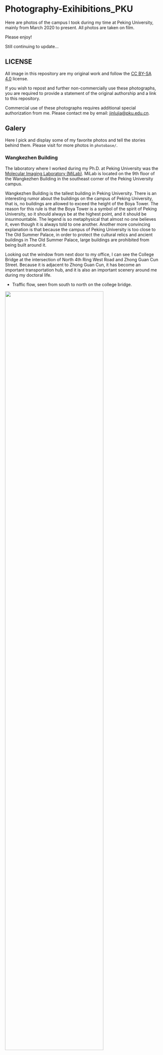# Photography-Exihibitions_PKU
Here are photos of the campus I took during my time at Peking University, mainly from March 2020 to present. All photos are taken on film.
 
Please enjoy!

Still continuing to update...

## LICENSE
All image in this repository are my original work and follow the [CC BY-SA 4.0](https://creativecommons.org/licenses/by-sa/4.0/legalcode) license.

If you wish to repost and further non-commercially use these photographs, you are required to provide a statement of the original authorship and a link to this repository.

Commercial use of these photographs requires additional special authorization from me. Please contact me by email: jinlujia@pku.edu.cn.

## Galery
Here I pick and display some of my favorite photos and tell the stories behind them. Please visit for more photos in `photobase/`.

### Wangkezhen Building
The laboratory where I worked during my Ph.D. at Peking University was the [Molecular Imaging Laboratory (MiLab)](http://www.milab.wiki/). MiLab is located on the 9th floor of the Wangkezhen Building in the southeast corner of the Peking University campus.

Wangkezhen Building is the tallest building in Peking University. There is an interesting rumor about the buildings on the campus of Peking University, that is, no buildings are allowed to exceed the height of the Boya Tower. The reason for this rule is that the Boya Tower is a symbol of the spirit of Peking University, so it should always be at the highest point, and it should be insurmountable. The legend is so metaphysical that almost no one believes it, even though it is always told to one another. Another more convincing explanation is that because the campus of Peking University is too close to The Old Summer Palace, in order to protect the cultural relics and ancient buildings in The Old Summer Palace, large buildings are prohibited from being built around it.

Looking out the window from next door to my office, I can see the College Bridge at the intersection of North 4th Ring West Road and Zhong Guan Cun Street. Because it is adjacent to Zhong Guan Cun, it has become an important transportation hub, and it is also an important scenery around me during my doctoral life.

- Traffic flow, seen from south to north on the college bridge.

<img src="./photobase/2020.03-04_Canon-AE1p_FD50mm-F1.4_Kodak-Potra-400/20210710-000003.jpg" width="80%"> 

- Wangkezhen Building, viewed from the College Bridge.

<img src="./photobase/2020.03-04_Canon-AE1p_FD50mm-F1.4_Kodak-Potra-400/20210710-000005.jpg" width="50%"> 

- Wangkezhen Building, viewed from the overpass across the street in Zhong Guan Cun.

<img src="./photobase/2020.03-04_Canon-AE1p_FD50mm-F1.4_Kodak-Potra-400/20210710-000037.jpg" width="80%"> 

### May Fourth Stadium
May 4th is a day of great significance to China. In the important political movement that took place on this day in 1919, the students of Peking University played a leading role. It is for this reason that the stadium named after the May Fourth Movement is of extraordinary significance in Peking University as a unique role.

For me, this is where I used to exercise regularly during my undergraduate years. I have taken Shaolin Stick and Badminton classes, both of which are taught at the May Fourth Stadium. Since my postgraduate studies, I have changed the location of my exercise to Khoo Teck Puat Gymnasium, which is more suitable for targeted exercise.

Nevertheless, for several years after that, whenever I set foot on the May Fourth Stadium, time seems to return to the time when I was an undergraduate student in an instant. Seeing the youth playing in the stadium, I realize that I will not stay young forever, but in this stadium, there will always be people who are young. The familiar and nostalgic feeling of youth brought to me by the May Fourth Stadium is an eternal gift for me.

- Youths play volleyball at the May Fourth Stadium.

<img src="./photobase/2020.03-04_Canon-AE1p_FD50mm-F1.4_Kodak-Potra-400/20210710-000046.jpg" width="80%"> 

<img src="./photobase/2020.03-04_Canon-AE1p_FD50mm-F1.4_Kodak-Potra-400/20210710-000045.jpg" width="50%"> 

### Zhong Guan Cun & The Gate City Mall
Zhong Guan Cun, just south of Peking University, was and may still be the center for the development of China's cutting-edge software and computer industries. A large number of technology companies such as Microsoft Research Asia, iQiyi, and Sohu have their headquarters here. Therefore, for the students of Peking University, especially those majoring in computer related fields, many companies located in Zhong Guan Cun have become the first choice for internship because of their close proximity. I briefly interned at a medical intelligence company here, developing artificial intelligence algorithms for medical imaging.

The Gate City Mall is located in the center of Zhong Guan Cun, south of Zhong Guan Cun Square, where the Haidian Huangzhuang was around. Its history is not very long, but at least it has been around since I came to Beijing in 2015. It is no exaggeration to say that the Gate City Mall is one of the important activity places for all Peking University students. All kinds of restaurants, clothing stores and cosmetic stores are gathered here. In addition, there is also a movie theater closest to Peking University - Jinyi Cinema. The first movie I saw in Beijing, "The Little Prince", was in this theater, and it left a few but deep memories in my life at Peking University.

- Vehicles waiting for traffic light in front of the Zhongke Building.

<img src="./photobase/2020.03-04_Canon-AE1p_FD50mm-F1.4_Kodak-Potra-400/20210710-000025.jpg" width="80%"> 

- Zhong Guan Cun subway station in the evening.

<img src="./photobase/2020.03-04_Canon-AE1p_FD50mm-F1.4_Kodak-Potra-400/20210710-000006.jpg" width="80%"> 

- Child skating on Zhong Guan Cun Square.

<img src="./photobase/2020.03-04_Canon-AE1p_FD50mm-F1.4_Kodak-Potra-400/20210710-000031.jpg" width="80%"> 

- Founder International Building.

<img src="./photobase/2020.03-04_Canon-AE1p_FD50mm-F1.4_Kodak-Potra-400/20210710-000043.jpg" width="50%"> 

- A stall selling candied haws on a stick in the ground floor of the Gate City Mall.

<img src="./photobase/2020.03-04_Canon-AE1p_FD50mm-F1.4_Kodak-Potra-400/20210710-000035.jpg" width="80%"> 

### Other sundry views around PKU
- A couple on the overpass in Zhong Guan Cun.

<img src="./photobase/2020.03-04_Canon-AE1p_FD50mm-F1.4_Kodak-Potra-400/20210710-000023.jpg" width="50%"> 

- On the overpass across the street in Zhong Guan Cun, two construction workers are having dinner.

<img src="./photobase/2020.03-04_Canon-AE1p_FD50mm-F1.4_Kodak-Potra-400/20210710-000036.jpg" width="80%"> 

### Yan Yuan in Spring
